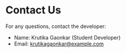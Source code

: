 # Contact Us

For any questions, contact the developer:

- Name: Krutika Gaonkar (Student Developer)
- Email: krutikagaonkar@example.com
